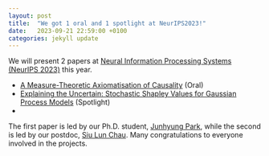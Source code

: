 ```yaml
---
layout: post
title:  "We got 1 oral and 1 spotlight at NeurIPS2023!"
date:   2023-09-21 22:59:00 +0100
categories: jekyll update
---
```


We will present 2 papers at [Neural Information Processing Systems (NeurIPS 2023)](https://neurips.cc/Conferences/2023) this year.

- [A Measure-Theoretic Axiomatisation of Causality](https://arxiv.org/abs/2305.17139) (Oral)
- [Explaining the Uncertain: Stochastic Shapley Values for Gaussian Process Models](https://arxiv.org/abs/2305.15167) (Spotlight)
- 
The first paper is led by our Ph.D. student, [Junhyung Park](https://junhyung-park.github.io/), while the second is led by our postdoc, [Siu Lun Chau](https://chau999.github.io/). Many congratulations to everyone involved in the projects.
